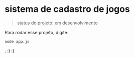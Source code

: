 # sistema de cadastro de jogos

> status do projeto: em desenvolvimento

Para rodar esse projeto, digite:

```
node app.js
```
.
:)
:(